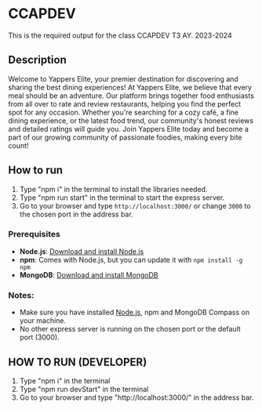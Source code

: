 # CCAPDEV
This is the required output for the class CCAPDEV T3 AY. 2023-2024

## Description
Welcome to Yappers Elite, your premier destination for discovering and sharing the best dining experiences! At Yappers Elite, we believe that every meal should be an adventure. Our platform brings together food enthusiasts from all over to rate and review restaurants, helping you find the perfect spot for any occasion. Whether you're searching for a cozy café, a fine dining experience, or the latest food trend, our community's honest reviews and detailed ratings will guide you. Join Yappers Elite today and become a part of our growing community of passionate foodies, making every bite count!

## How to run
1. Type "npm i" in the terminal to install the libraries needed.
2. Type "npm run start" in the terminal to start the express server.
3. Go to your browser and type `http://localhost:3000/` or change `3000` to the chosen port in the address bar.

### Prerequisites

- **Node.js**: [Download and install Node.js](https://nodejs.org/)
- **npm**: Comes with Node.js, but you can update it with `npm install -g npm`
- **MongoDB**: [Download and install MongoDB](https://www.mongodb.com/try/download/community)

### Notes:
- Make sure you have installed [Node.js](https://nodejs.org/), npm and MongoDB Compass on your machine.
- No other express server is running on the chosen port or the default port (3000).

## HOW TO RUN (DEVELOPER)
 1. Type "npm i" in the terminal
 2. Type "npm run devStart" in the terminal
 3. Go to your browser and type "http://localhost:3000/" in the address bar.
